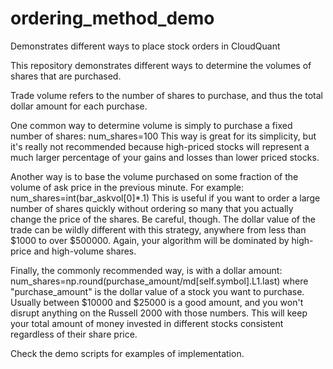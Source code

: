 # ordering_method_demo

Demonstrates different ways to place stock orders in CloudQuant

This repository demonstrates different ways to determine the volumes of shares that are purchased.

Trade volume refers to the number of shares to purchase, and thus the total dollar amount for each purchase. 

One common way to determine volume is simply to purchase a fixed number of shares: num_shares=100 This way is great for its simplicity, but it's really not recommended because high-priced stocks will represent a much larger percentage of your gains and losses than lower priced stocks.

Another way is to base the volume purchased on some fraction of the volume of ask price in the previous minute. For example: num_shares=int(bar_askvol[0]*.1) This is useful if you want to order a large number of shares quickly without ordering so many that you actually change the price of the shares. Be careful, though. The dollar value of the trade can be wildly different with this strategy, anywhere from less than $1000 to over $500000. Again, your algorithm will be dominated by high-price and high-volume shares.

Finally, the commonly recommended way, is with a dollar amount: num_shares=np.round(purchase_amount/md[self.symbol].L1.last) where "purchase_amount" is the dollar value of a stock you want to purchase. Usually between $10000 and $25000 is a good amount, and you won't disrupt anything on the Russell 2000 with those numbers. This will keep your total amount of money invested in different stocks consistent regardless of their share price.

Check the demo scripts for examples of implementation.
